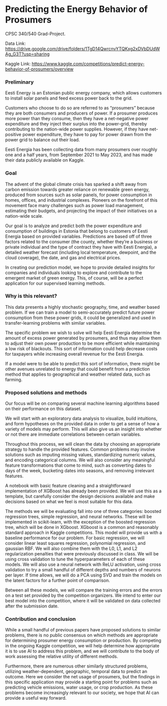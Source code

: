 # Predicting the Energy Behavior of Prosumers
CPSC 340/540 Grad-Project.

Data Link: https://drive.google.com/drive/folders/1TgD14QwrcnvYTQKxg2xDVbDUdWAg_G3T?usp=sharing

Kaggle Link: https://www.kaggle.com/competitions/predict-energy-behavior-of-prosumers/overview

### Preliminary
Eesti Energy is an Estonian public energy company, which allows customers to install solar panels and feed excess power back to the grid.

Customers who choose to do so are referred to as “prosumers” because they are both consumers and producers of power. If a prosumer produces more power than they consume, then they have a net-negative power expenditure and they inject their surplus into the power-grid, thereby contributing to the nation-wide power supplies. However, if they have net-positive power expenditure, they have to pay for power drawn from the power grid to balance out their load.

Eesti Energia has been collecting data from many prosumers over roughly one and a half years, from September 2021 to May 2023, and has made their data publicly available on Kaggle.

### Goal
The advent of the global climate crisis has sparked a shift away from carbon emission towards greater reliance on renewable green energy, produced from sources such as solar panels, for power consumption in homes, offices, and industrial complexes. Pioneers on the forefront of this movement face many challenges such as power load management, estimating their budgets, and projecting the impact of their initiatives on a nation-wide scale. 

Our goal is to analyze and predict both the power expenditure and consumption of buildings in Estonia that belong to customers of Eesti Energia based on provided variables. Predictions are based off of three factors related to the consumer (the county, whether they’re a business or private individual and the type of contract they have with Eesti Energia), a detailed weather forecast (including local temperature, dewpoint, and the cloud coverage), the date, and gas and electrical prices.

In creating our prediction model, we hope to provide detailed insights for companies and individuals looking to explore and contribute to the emergent market of green energy. This, of course, will be a perfect application for our supervised learning methods.

### Why is this relevant?
This data presents a highly stochastic geography, time, and weather based problem. If we can train a model to semi-accurately predict future power consumption from these power grids, it could be generalized and used in transfer-learning problems with similar variables. 

The specific problem we wish to solve will help Eesti Energia determine the amount of excess power generated by prosumers, and thus may allow them to adjust their own power production to be more efficient while maintaining a low risk of blackouts. This sort of information could help decrease costs for taxpayers while increasing overall revenue for the Eesti Energia. 

If a model were to be able to predict this sort of information, there might be other avenues unrelated to energy that could benefit from a prediction method that applies to geographical and weather related data, such as farming. 

### Proposed solutions and methods
Our focus will be on comparing several machine learning algorithms based on their performance on this dataset.

We will start with an exploratory data analysis to visualize, build intuitions, and form hypotheses on the provided data in order to get a sense of how a variety of models may perform. This will also give us an insight into whether or not there are immediate correlations between certain variables. 

Throughout this process, we will clean the data by choosing an appropriate strategy to handle the provided features. Common problems may involve solutions such as imputing missing values, standardizing numeric values, and encoding categorical columns. We will also consider any meaningful feature transformations that come to mind, such as converting dates to days of the week, bucketing dates into seasons, and removing irrelevant features.

A notebook with basic feature cleaning and a straightforward implementation of XGBoost has already been provided. We will use this as a template, but carefully consider the design decisions available and make decisions based on what we feel is most suitable for this data.

The methods we will be evaluating fall into one of three categories: boosted regression trees, simple regression, and neural networks. These will be implemented in scikit-learn, with the exception of the boosted regression tree, which will be done in XGboost.
XGboost is a common and reasonably standard approach in Kaggle competitions. This model will provide us with a baseline performance for our problem.
For basic regression, we will consider linear least squares regression, polynomial regression, and gaussian RBF. We will also combine them with the L0, L1, and L2 regularization penalties that were previously discussed in class. We will be using cross validation to tune the hyperparameters of each of these models.
We will also use a neural network with ReLU activation, using cross validation to try a small handful of different depths and numbers of neurons per layer. If time allows, we will do a PCA using SVD and train the models on the latent factors for a further point of comparison.

Between all these models, we will compare the training errors and the errors on a test set provided by the competition organizers. We intend to enter our best model into the competition, where it will be validated on data collected after the submission date.

### Contribution and conclusion
While a small handful of previous papers have proposed solutions to similar problems, there is no public consensus on which methods are appropriate for determining prosumer energy consumption or production. By competing in the ongoing Kaggle competition, we will help determine how appropriate it is to use AI to address this problem, and we will contribute to the body of work assessing the relative utility of different methods.

Furthermore, there are numerous other similarly structured problems, utilizing weather-dependent, geographic, temporal data to predict an outcome. Here we consider the net usage of prosumers, but the findings in this specific application may provide a starting point for problems such as predicting vehicle emissions, water usage, or crop production. As these problems become increasingly relevant to our society, we hope that AI can provide a useful way forward.
